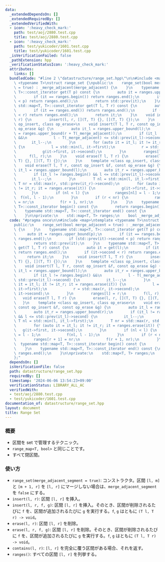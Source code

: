 ```yaml
---
data:
  _extendedDependsOn: []
  _extendedRequiredBy: []
  _extendedVerifiedWith:
  - icon: ':heavy_check_mark:'
    path: test/aoj/2880.test.cpp
    title: test/aoj/2880.test.cpp
  - icon: ':heavy_check_mark:'
    path: test/yukicoder/1601.test.cpp
    title: test/yukicoder/1601.test.cpp
  _isVerificationFailed: false
  _pathExtension: hpp
  _verificationStatusIcon: ':heavy_check_mark:'
  attributes:
    links: []
  bundledCode: "#line 2 \"datastructure/range_set.hpp\"\n\n#include <map>\ntemplate\
    \ <typename T>\nstruct range_set {\npublic:\n    range_set(bool merge_adjacent\
    \ = true) : _merge_adjacent(merge_adjacent) {\n    }\n    typename std::map<T,\
    \ T>::const_iterator get(T p) const {\n        auto it = ranges.upper_bound(p);\n\
    \        if (it == ranges.begin()) return ranges.end();\n        if (std::prev(it)->second\
    \ < p) return ranges.end();\n        return std::prev(it);\n    }\n    typename\
    \ std::map<T, T>::const_iterator get(T l, T r) const {\n        auto it = get(l);\n\
    \        if (it == ranges.end()) return ranges.end();\n        if (it->second\
    \ < r) return ranges.end();\n        return it;\n    }\n    void insert(T l, T\
    \ r) {\n        insert(l, r, [](T, T) {}, [](T, T) {});\n    }\n    template <class\
    \ op_insert, class op_erase>\n    void insert(T l, T r, const op_insert &f, const\
    \ op_erase &g) {\n        auto it_l = ranges.upper_bound(l);\n        auto it_r\
    \ = ranges.upper_bound(r + T(_merge_adjacent));\n        if (it_l != ranges.begin()\
    \ &&\n            l - T(_merge_adjacent) <= std::prev(it_l)->second) {\n     \
    \       it_l--;\n        }\n        for (auto it = it_l; it != it_r; it = ranges.erase(it))\
    \ {\n            l = std::min(l, it->first);\n            r = std::max(r, it->second);\n\
    \            g(it->first, it->second);\n        }\n        ranges[l] = r;\n  \
    \      f(l, r);\n    }\n    void erase(T l, T r) {\n        erase(l, r, [](T,\
    \ T) {}, [](T, T) {});\n    }\n    template <class op_insert, class op_erase>\n\
    \    void erase(T l, T r, const op_insert &f, const op_erase &g) {\n        auto\
    \ it_l = ranges.upper_bound(l);\n        auto it_r = ranges.upper_bound(r);\n\
    \        if (it_l != ranges.begin() && l <= std::prev(it_l)->second) {\n     \
    \       it_l--;\n        }\n        T nl = std::min(l, it_l->first);\n       \
    \ T nr = std::max(r, std::prev(it_r)->second);\n        for (auto it = it_l; it\
    \ != it_r; it = ranges.erase(it)) {\n            g(it->first, it->second);\n \
    \       }\n        if (nl < l) {\n            ranges[nl] = l - 1;\n          \
    \  f(nl, l - 1);\n        }\n        if (r < nr) {\n            ranges[r + 1]\
    \ = nr;\n            f(r + 1, nr);\n        }\n    }\n    typename std::map<T,\
    \ T>::const_iterator begin() const {\n        return ranges.begin();\n    }\n\
    \    typename std::map<T, T>::const_iterator end() const {\n        return ranges.end();\n\
    \    }\n\nprivate:\n    std::map<T, T> ranges;\n    bool _merge_adjacent;\n};\n"
  code: "#pragma once\n\n#include <map>\ntemplate <typename T>\nstruct range_set {\n\
    public:\n    range_set(bool merge_adjacent = true) : _merge_adjacent(merge_adjacent)\
    \ {\n    }\n    typename std::map<T, T>::const_iterator get(T p) const {\n   \
    \     auto it = ranges.upper_bound(p);\n        if (it == ranges.begin()) return\
    \ ranges.end();\n        if (std::prev(it)->second < p) return ranges.end();\n\
    \        return std::prev(it);\n    }\n    typename std::map<T, T>::const_iterator\
    \ get(T l, T r) const {\n        auto it = get(l);\n        if (it == ranges.end())\
    \ return ranges.end();\n        if (it->second < r) return ranges.end();\n   \
    \     return it;\n    }\n    void insert(T l, T r) {\n        insert(l, r, [](T,\
    \ T) {}, [](T, T) {});\n    }\n    template <class op_insert, class op_erase>\n\
    \    void insert(T l, T r, const op_insert &f, const op_erase &g) {\n        auto\
    \ it_l = ranges.upper_bound(l);\n        auto it_r = ranges.upper_bound(r + T(_merge_adjacent));\n\
    \        if (it_l != ranges.begin() &&\n            l - T(_merge_adjacent) <=\
    \ std::prev(it_l)->second) {\n            it_l--;\n        }\n        for (auto\
    \ it = it_l; it != it_r; it = ranges.erase(it)) {\n            l = std::min(l,\
    \ it->first);\n            r = std::max(r, it->second);\n            g(it->first,\
    \ it->second);\n        }\n        ranges[l] = r;\n        f(l, r);\n    }\n \
    \   void erase(T l, T r) {\n        erase(l, r, [](T, T) {}, [](T, T) {});\n \
    \   }\n    template <class op_insert, class op_erase>\n    void erase(T l, T r,\
    \ const op_insert &f, const op_erase &g) {\n        auto it_l = ranges.upper_bound(l);\n\
    \        auto it_r = ranges.upper_bound(r);\n        if (it_l != ranges.begin()\
    \ && l <= std::prev(it_l)->second) {\n            it_l--;\n        }\n       \
    \ T nl = std::min(l, it_l->first);\n        T nr = std::max(r, std::prev(it_r)->second);\n\
    \        for (auto it = it_l; it != it_r; it = ranges.erase(it)) {\n         \
    \   g(it->first, it->second);\n        }\n        if (nl < l) {\n            ranges[nl]\
    \ = l - 1;\n            f(nl, l - 1);\n        }\n        if (r < nr) {\n    \
    \        ranges[r + 1] = nr;\n            f(r + 1, nr);\n        }\n    }\n  \
    \  typename std::map<T, T>::const_iterator begin() const {\n        return ranges.begin();\n\
    \    }\n    typename std::map<T, T>::const_iterator end() const {\n        return\
    \ ranges.end();\n    }\n\nprivate:\n    std::map<T, T> ranges;\n    bool _merge_adjacent;\n\
    };"
  dependsOn: []
  isVerificationFile: false
  path: datastructure/range_set.hpp
  requiredBy: []
  timestamp: '2024-06-06 13:54:23+09:00'
  verificationStatus: LIBRARY_ALL_AC
  verifiedWith:
  - test/aoj/2880.test.cpp
  - test/yukicoder/1601.test.cpp
documentation_of: datastructure/range_set.hpp
layout: document
title: Range Set
---
```


### 概要
- 区間を set で管理するテクニック。
- `range_map<T, bool>` と同じことです。
- すべて閉区間。
  
### 使い方
- `range_set(merge_adjacent_segment = true)`: コンストラクタ。区間 `[l, m]` と `[m + 1, r]` を `[l, r]` にマージしない場合は、`merge_adjacent_segment` を `false` にする。
- `insert(l, r)`: 区間 `[l, r]` を挿入。
- `insert(l, r, f, g)`: 区間 `[l, r]` を挿入。そのとき、区間が削除されるたびに `f` を、区間が追加されるたびに `g` を実行する。`f`, `g` はともに `(T l, T r) -> void`。
- `erase(l, r)`: 区間 `[l, r]` を削除。
- `erase(l, r, f, g)`: 区間 `[l, r]` を削除。そのとき、区間が削除されるたびに `f` を、区間が追加されるたびに `g` を実行する。`f`, `g` はともに `(T l, T r) -> void`。
- `contains(l, r)`: `[l, r]` を完全に覆う区間がある場合、それを返す。
- `ranges()`: すべての区間 `[l, r]` を列挙する。